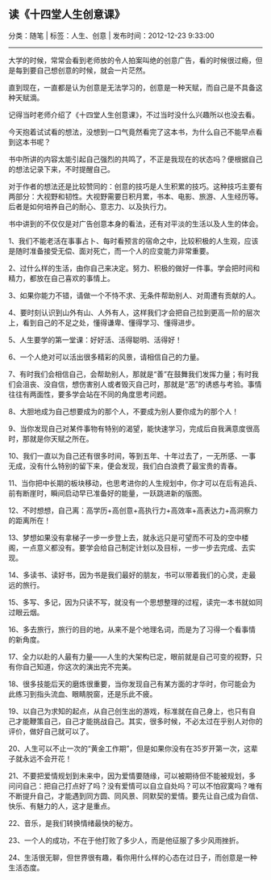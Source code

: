 ## 读《十四堂人生创意课》

分类：随笔 | 标签：人生、创意 | 发布时间：2012-12-23 9:33:00

___


大学的时候，常常会看到老师放的令人拍案叫绝的创意广告，看的时候很过瘾，但是每到要自己想创意的时候，就会一片茫然。

直到现在，一直都是认为创意是无法学习的，创意是一种天赋，而自己是不具备这种天赋滴。

记得当时老师介绍了《十四堂人生创意课》，不过当时没什么兴趣所以也没去看。

今天抱着试试看的想法，没想到一口气竟然看完了这本书，为什么自己不能早点看到这本书呢？

书中所讲的内容太能引起自己强烈的共鸣了，不正是我现在的状态吗？便根据自己的想法记录下来，不时提醒自己。

对于作者的想法还是比较赞同的：创意的技巧是人生积累的技巧。这种技巧主要有两部分：大视野和韧性。大视野需要日积月累，书本、电影、旅游、人生经历等。后者是如何培养自己的耐心、意志力、以及执行力。

书中讲到的不仅仅是对广告创意本身的看法，还有对平淡的生活以及人生的体会。

1、我们不能老活在事事占卜、每时看预言的宿命之中，比较积极的人生观，应该是随时准备接受无偿、面对死亡，而一个人的应变能力非常重要。

2、过什么样的生活，由你自己来决定。努力、积极的做好一件事。学会把时间和精力，都放在自己喜欢的事情上。

3、如果你能力不错，请做一个不恃不求、无条件帮助别人、对周遭有贡献的人。

4、要时刻认识到山外有山、人外有人，这样我们才会把自己拉到更高一阶的层次上，看到自己的不足之处，懂得谦卑、懂得学习、懂得进步。

5、人生要学的第一堂课：好好活、活得聪明、活得好！

6、一个人绝对可以活出很多精彩的风景，请相信自己的力量。

7、有时我们会相信自己，会帮助别人，那就是“善”在鼓舞我们发挥力量；有时我们会沮丧、没自信，想伤害别人或者毁灭自己时，那就是“恶”的诱惑与考验。事情往往有两面性，要多学会站在不同的角度思考问题。

8、大胆地成为自己想要成为的那个人，不要成为别人要你成为的那个人！

9、当你发现自己对某件事物有特别的渴望，能快速学习，完成后自我满意度很高时，那就是你天赋之所在。

10、我们一直以为自己还有很多时间，等到五年、十年过去了，一无所感、一事无成，没有什么特别的留下来，便会发现，我们白白浪费了最宝贵的青春。

11、当你把中长期的板块移动，也思考进你的人生规划中，你才可以在后有追兵、前有断崖时，瞬间启动早已准备好的能量，一跃跳进新的版图。

12、不时想想，自己离：高学历+高创意+高执行力+高效率+高表达力+高洞察力 的距离所在！

13、梦想如果没有拿梯子一步一步登上去，就永远只是可望而不可及的空中楼阁，一点意义都没有。要学会给自己制定计划以及目标，一步一步去完成、去实现。

14、多读书、读好书，因为书是我们最好的朋友，书可以带着我们的心灵，走最远的旅行。

15、多写、多记，因为只读不写，就没有一个思想整理的过程，读完一本书就如同过眼云烟。

16、多去旅行，旅行的目的地，从来不是个地理名词，而是为了习得一个看事情的新角度。

17、全力以赴的人最有力量——人生的大架构已定，眼前就是自己可变的视野，只有你自己知道，你这次的演出完不完美。

18、很多技能后天的磨炼很重要，当你发现自己有某方面的才华时，你可能会为此练习到指头流血、眼睛脱窗，还是乐此不疲。

19、以自己为求知的起点，从自己创生出的游戏，标准就在自己身上，也只有自己才能鞭策自己，自己才能挑战自己。其实，很多时候，不必太过在乎别人对你的评价，做好自己就可以了。

20、人生可以不止一次的“黄金工作期”，但是如果你没有在35岁开第一次，这辈子就永远不会开花！

21、不要把爱情规划到未来中，因为爱情要随缘，可以被期待但不能被规划，多问问自己：把自己打点好了吗？没有爱情可以自立自处吗？可以不怕寂寞吗？唯有不断提升自己，才能遇到同方圆、同风景、同默契的爱情。要先让自己成为自信、快乐、有魅力的人，这才是重点。

22、音乐，是我们转换情绪最快的秘方。

23、一个人的成功，不在于他打败了多少人，而是他征服了多少风雨挫折。

24、生活很无聊，但世界很有趣，看你用什么样的心态在过日子，而创意是一种生活态度。

